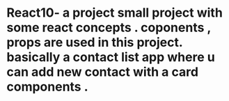 # React10- a project small project with some react concepts . coponents , props are used in this project. basically a contact list app where u can add new contact with a card components .
